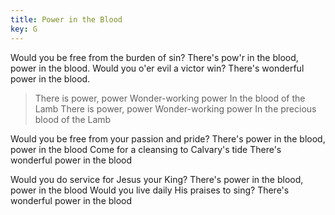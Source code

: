 ```yaml
---
title: Power in the Blood
key: G
---
```


Would you be free from the burden of sin?
There's pow'r in the blood, power in the blood.
Would you o'er evil a victor win?
There's wonderful power in the blood.

>There is power, power
Wonder-working power
In the blood of the Lamb
There is power, power
Wonder-working power
In the precious blood of the Lamb

Would you be free from your passion and pride?
There's power in the blood, power in the blood
Come for a cleansing to Calvary's tide
There's wonderful power in the blood

Would you do service for Jesus your King?
There's power in the blood, power in the blood
Would you live daily His praises to sing?
There's wonderful power in the blood
